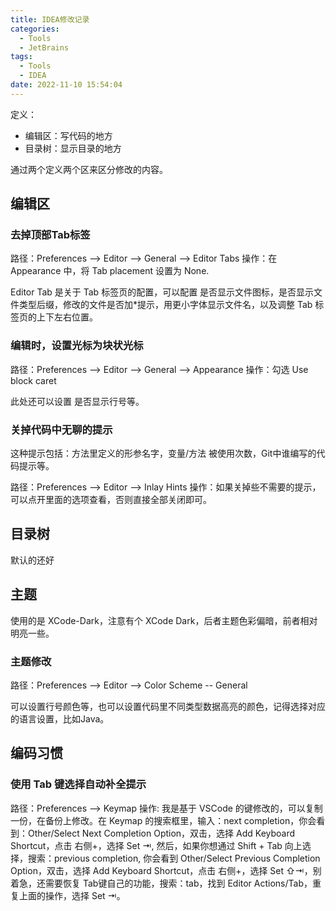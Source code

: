 ```yaml
---
title: IDEA修改记录
categories:
  - Tools
  - JetBrains
tags:
  - Tools
  - IDEA
date: 2022-11-10 15:54:04
---
```


定义：
- 编辑区：写代码的地方
- 目录树：显示目录的地方

通过两个定义两个区来区分修改的内容。


## 编辑区

### 去掉顶部Tab标签

路径：Preferences --> Editor --> General --> Editor Tabs
操作：在 Appearance 中，将 Tab placement 设置为 None.

Editor Tab 是关于 Tab 标签页的配置，可以配置 是否显示文件图标，是否显示文件类型后缀，修改的文件是否加*提示，用更小字体显示文件名，以及调整 Tab 标签页的上下左右位置。

### 编辑时，设置光标为块状光标

路径：Preferences --> Editor --> General --> Appearance
操作：勾选 Use block caret

此处还可以设置 是否显示行号等。

### 关掉代码中无聊的提示

这种提示包括：方法里定义的形参名字，变量/方法 被使用次数，Git中谁编写的代码提示等。

路径：Preferences --> Editor --> Inlay Hints
操作：如果关掉些不需要的提示，可以点开里面的选项查看，否则直接全部关闭即可。

## 目录树

默认的还好


## 主题

使用的是 XCode-Dark，注意有个 XCode Dark，后者主题色彩偏暗，前者相对明亮一些。

### 主题修改

路径：Preferences --> Editor --> Color Scheme -- General

可以设置行号颜色等，也可以设置代码里不同类型数据高亮的颜色，记得选择对应的语言设置，比如Java。


## 编码习惯

### 使用 Tab 键选择自动补全提示

路径：Preferences --> Keymap
操作: 
我是基于 VSCode 的键修改的，可以复制一份，在备份上修改。在 Keymap 的搜索框里，输入：next completion，你会看到：Other/Select Next Completion Option，双击，选择 Add Keyboard Shortcut，点击 右侧+，选择 Set ⇥, 然后，如果你想通过 Shift + Tab 向上选择，搜索：previous completion, 你会看到 Other/Select Previous Completion Option，双击，选择 Add Keyboard Shortcut，点击 右侧+，选择 Set ⇧⇥，别着急，还需要恢复 Tab键自己的功能，搜索：tab，找到 Editor Actions/Tab，重复上面的操作，选择 Set ⇥。



